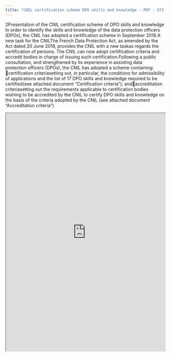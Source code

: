 ```yaml
---
title: "CNIL certification scheme DPO skills and knowledge - PDF - 573 ko"
---
```


2Presentation of the CNIL certification scheme of DPO skills and knowledge In order to identify the skills and knowledge of the data protection officers (DPOs), the CNIL has adopted a certification scheme in September 2018.A new task for the CNILThe French Data Protection Act, as amended by the Act dated 20 June 2018, provides the CNIL with a new taskas regards the certification of persons. The CNIL can now adopt certification criteria and accredit bodies in charge of issuing such certification.Following a public consultation, and strengthened by its experience in assisting data protection officers (DPOs), the CNIL has adopted a scheme containing: certification criteriasetting out, in particular, the conditions for admissibility of applications and the list of 17 DPO skills and knowledge required to be certified(see attached document “Certification criteria”); andaccreditation criteriasetting out the requirements applicable to certification bodies wishing to be accredited by the CNIL to certify DPO skills and knowledge on the basis of the criteria adopted by the CNIL (see attached document “Accreditation criteria”)

<iframe height="750" width="100%" src="https://ewelton.github.io/ktest/wiki.html#CNIL%20certification%20scheme%20DPO%20skills%20and%20knowledge%20-%20PDF%20-%20573%20ko"></iframe>
